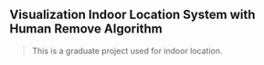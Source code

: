 ## Visualization Indoor Location System with Human Remove Algorithm

> This is a graduate project used for indoor location. 